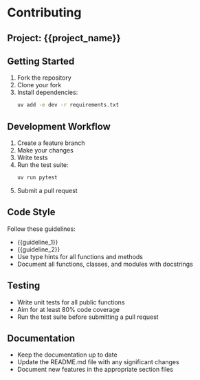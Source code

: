 # Contributing

## Project: {{project_name}}

## Getting Started
1. Fork the repository
2. Clone your fork
3. Install dependencies:
   ```bash
   uv add -e dev -r requirements.txt
   ```

## Development Workflow
1. Create a feature branch
2. Make your changes
3. Write tests
4. Run the test suite:
   ```bash
   uv run pytest
   ```
5. Submit a pull request

## Code Style
Follow these guidelines:
- {{guideline_1}}
- {{guideline_2}}
- Use type hints for all functions and methods
- Document all functions, classes, and modules with docstrings

## Testing
- Write unit tests for all public functions
- Aim for at least 80% code coverage
- Run the test suite before submitting a pull request

## Documentation
- Keep the documentation up to date
- Update the README.md file with any significant changes
- Document new features in the appropriate section files